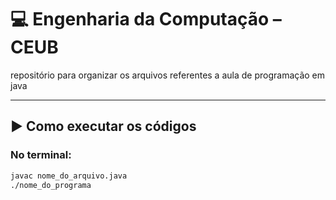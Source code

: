 # 💻 Engenharia da Computação – CEUB

repositório para organizar os arquivos referentes a aula de programação em java

---

## ▶️ Como executar os códigos

### No terminal:
```bash
javac nome_do_arquivo.java 
./nome_do_programa
```
